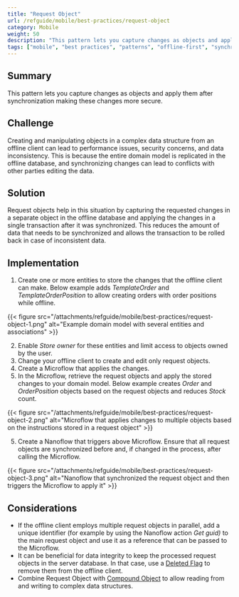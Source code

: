 ```yaml
---
title: "Request Object"
url: /refguide/mobile/best-practices/request-object
category: Mobile
weight: 50
description: "This pattern lets you capture changes as objects and apply them after synchronization making these changes more secure."
tags: ["mobile", "best practices", "patterns", "offline-first", "synchronization"]
---
```

## Summary

This pattern lets you capture changes as objects and apply them after synchronization making these changes more secure.

## Challenge

Creating and manipulating objects in a complex data structure from an offline client can lead to performance issues, security concerns, and data inconsistency. This is because the entire domain model is replicated in the offline database, and synchronizing changes can lead to conflicts with other parties editing the data.

## Solution

Request objects help in this situation by capturing the requested changes in a separate object in the offline database and applying the changes in a single transaction after it was synchronized. This reduces the amount of data that needs to be synchronized and allows the transaction to be rolled back in case of inconsistent data.

## Implementation

1. Create one or more entities to store the changes that the offline client can make. Below example adds *TemplateOrder* and *TemplateOrderPosition* to allow creating orders with order positions while offline.

{{< figure src="/attachments/refguide/mobile/best-practices/request-object-1.png" alt="Example domain model with several entities and associations" >}}

2. Enable *Store owner* for these entities and limit access to objects owned by the user.
3. Change your offline client to create and edit only request objects.
4. Create a Microflow that applies the changes. 
5. In the Microflow, retrieve the request objects and apply the stored changes to your domain model. Below example creates *Order* and *OrderPosition* objects based on the request objects and reduces *Stock* count.

{{< figure src="/attachments/refguide/mobile/best-practices/request-object-2.png" alt="Microflow that applies changes to multiple objects based on the instructions stored in a request object" >}}

5. Create a Nanoflow that triggers above Microflow. Ensure that all request objects are synchronized before and, if changed in the process, after calling the Microflow.

{{< figure src="/attachments/refguide/mobile/best-practices/request-object-3.png" alt="Nanoflow that synchronized the request object and then triggers the Microflow to apply it" >}}

## Considerations

- If the offline client employs multiple request objects in parallel, add a unique identifier (for example by using the Nanoflow action *Get guid)* to the main request object and use it as a reference that can be passed to the Microflow.
- It can be beneficial for data integrity to keep the processed request objects in the server database. In that case, use a [Deleted Flag](/refguide/mobile/best-practices/deleted-flag) to remove them from the offline client.
- Combine Request Object with [Compound Object](/refguide/mobile/best-practices/compound-object) to allow reading from and writing to complex data structures.